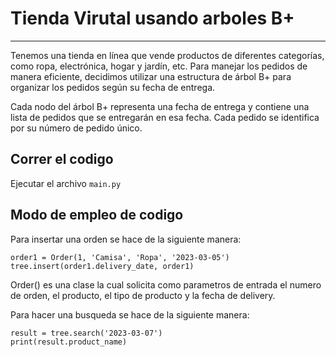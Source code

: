 # Tienda Virutal usando arboles B+
***
Tenemos una tienda en línea que vende productos de diferentes categorías, como ropa, electrónica, hogar y jardín, etc. Para manejar los pedidos de manera eficiente, decidimos utilizar una estructura de árbol B+ para organizar los pedidos según su fecha de entrega.

Cada nodo del árbol B+ representa una fecha de entrega y contiene una lista de pedidos que se entregarán en esa fecha. Cada pedido se identifica por su número de pedido único.

## Correr el codigo

Ejecutar el archivo `main.py`

## Modo de empleo de codigo

Para insertar una orden se hace de la siguiente manera:
```
order1 = Order(1, 'Camisa', 'Ropa', '2023-03-05')
tree.insert(order1.delivery_date, order1)
```

Order() es una clase la cual solicita como parametros de entrada el numero de orden, el producto, el tipo de producto y la fecha de delivery.

Para hacer una busqueda se hace de la siguiente manera:
```
result = tree.search('2023-03-07')
print(result.product_name)
```
